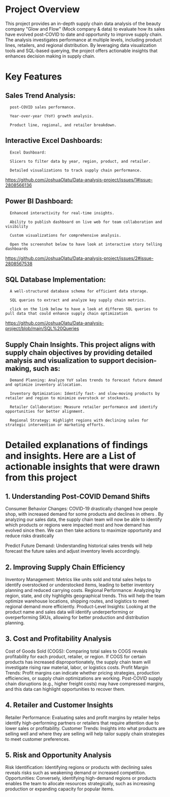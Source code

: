 # Project Overview
This project provides an in-depth supply chain data analysis of the beauty company "Glow and Flow" (Mock company & data) to evaluate how its sales have evolved post-COVID to date and opportunity to improve supply chain. The analysis investigates performance at multiple levels, including product lines, retailers, and regional distribution. By leveraging data visualization tools and SQL-based querying, the project offers actionable insights that enhances decision making in supply chain.  

# Key Features

## Sales Trend Analysis:

      post-COVID sales performance.
      
      Year-over-year (YoY) growth analysis.

      Product line, regional, and retailer breakdown.

## Interactive Excel Dashboards:

      Excel Dashboard:

      Slicers to filter data by year, region, product, and retailer.

      Detailed visualizations to track supply chain performance.
https://github.com/JoshuaOlatu/Data-analysis-project/issues/1#issue-2808566136

## Power BI Dashboard:

      Enhanced interactivity for real-time insights.

      Ability to publish dashboard on live web for team collaboration and visibility

      Custom visualizations for comprehensive analysis.

      Open the screenshot below to have look at interactive story telling dashboards

https://github.com/JoshuaOlatu/Data-analysis-project/issues/2#issue-2808567538

## SQL Database Implementation:

      A well-structured database schema for efficient data storage.

      SQL queries to extract and analyze key supply chain metrics.

      click on the link below to have a look at differen SQL queries to pull data that could enhance supply chain optimization 
https://github.com/JoshuaOlatu/Data-analysis-project/blob/main/SQL%20Queries      
                                                                
## Supply Chain Insights. This project aligns with supply chain objectives by providing detailed analysis and visualization to support decision-making, such as:

      Demand Planning: Analyze YoY sales trends to forecast future demand and optimize inventory allocation.

      Inventory Optimization: Identify fast- and slow-moving products by retailer and region to minimize overstock or stockouts.

      Retailer Collaboration: Measure retailer performance and identify opportunities for better alignment.

      Regional Strategy: Highlight regions with declining sales for strategic intervention or marketing efforts.

                                                             

# Detailed explanations of findings and insights. Here are a List of actionable insights that were drawn from this project

##  1. Understanding Post-COVID Demand Shifts
Consumer Behavior Changes: COVID-19 drastically changed how people shop, with increased demand for some products and declines in others . By analyzing our sales data, the supply chain team will now be able to identify which products or regions were impacted most and how demand has evolved since then. We can then take actions to maximize opportunity and reduce risks drastically

 Predict Future Demand:
Understanding historical sales trends will help forecast the future sales and adjust inventory levels accordingly.

## 2. Improving Supply Chain Efficiency
Inventory Management: Metrics like units sold and total sales helps to identify overstocked or understocked items, leading to better inventory planning and reduced carrying costs.
Regional Performance: Analyzing by region, state, and city highlights geographical trends. This will help the team optimize warehouse locations, shipping routes, and logistics to meet regional demand more efficiently.
Product-Level Insights: Looking at the product name and sales data will identify underperforming or overperforming SKUs, allowing for better production and distribution planning.

## 3. Cost and Profitability Analysis
Cost of Goods Sold (COGS): Comparing total sales to COGS reveals profitability for each product, retailer, or region. If COGS for certain products has increased disproportionately, the supply chain team will investigate rising raw material, labor, or logistics costs.
Profit Margin Trends: Profit margins can indicate whether pricing strategies, production efficiencies, or supply chain optimizations are working. Post-COVID supply chain disruptions (e.g., higher freight costs) may have compressed margins, and this data can highlight opportunities to recover them.

## 4. Retailer and Customer Insights
Retailer Performance: Evaluating sales and profit margins by retailer helps identify high-performing partners or retailers that require attention due to lower sales or profitability.
Customer Trends: Insights into what products are selling well and where they are selling will help tailor supply chain strategies to meet customer preferences.

## 5. Risk and Opportunity Analysis
Risk Identification: Identifying regions or products with declining sales reveals risks such as weakening demand or increased competition.
Opportunities: Conversely, identifying high-demand regions or products enables the team to allocate resources strategically, such as increasing production or expanding capacity for popular items.
